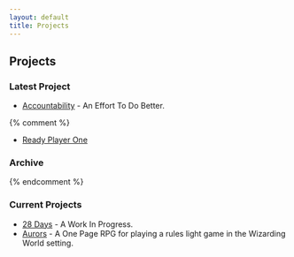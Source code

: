 ```yaml
---
layout: default
title: Projects
---
```


## Projects

### Latest Project

- [Accountability](/projects/accountability/accountability.html) - An Effort To Do Better.

{% comment %}
- [Ready Player One](/downloads/RP1.pdf)

### Archive

{% endcomment %}

### Current Projects

- [28 Days](/projects/accountability/28days.html) - A Work In Progress.
- [Aurors](/projects/aurors/aurors.html) - A One Page RPG for playing a rules light game in the Wizarding World setting.

